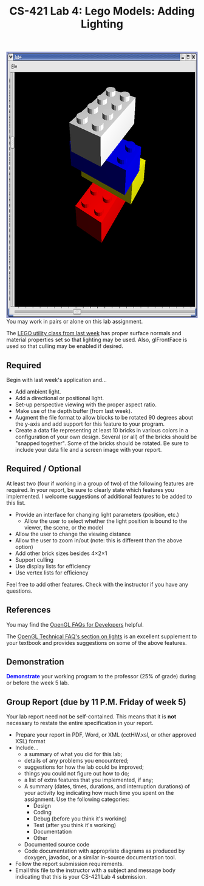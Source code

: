 ﻿---
title: "CS-421 Lab 4: Lego Models: Adding Lighting"
---

<img src="lab4.png" width="745" height="702" alt="Qt/OpenGL Lego Illustration" align="right">

You may work in pairs or alone on this lab assignment.

The <a href="lego.zip">LEGO utility class from last week</a> has proper surface normals
and material properties set so that lighting may be used. Also, glFrontFace
is used so that culling may be enabled if desired.

## Required

Begin with last week's application and...

* Add ambient light.
* Add a directional or positional light.
* Set-up perspective viewing with the proper aspect ratio.
* Make use of the depth buffer (from last week).
* Augment the file format to allow blocks to be rotated 90 degrees
    about the y-axis and add support for this feature to your program.
* Create a data file representing at least 10 bricks in various colors
    in a configuration of your own design. Several (or all) of the bricks should
    be "snapped together". Some of the bricks should be rotated. Be sure
    to include your data file and a screen image with your report.

## Required / Optional

At least two (four if working in a group of two) of the following features are required.  In your report, be
sure to clearly state which features you implemented.  I welcome suggestions of additional features to
be added to this list.

* Provide an interface for changing light parameters (position, etc.)
  * Allow the user to select whether the light position is bound to the viewer, the scene, or the model
* Allow the user to change the viewing distance
* Allow the user to zoom in/out (note: this is different than the above option)
* Add other brick sizes besides 4&times;2&times;1
* Support culling
* Use display lists for efficiency
* Use vertex lists for efficiency

Feel free to add other features. Check with the instructor if you have any questions.

## References

You may find the <a href="https://www.opengl.org/archives/resources/faq/">OpenGL FAQs for Developers</a> helpful.

The <a href="https://www.opengl.org/archives/resources/faq/technical/lights.htm">OpenGL Technical 
FAQ's section on lights</a> is an excellent supplement to
your textbook and provides suggestions on some of the above features.

## Demonstration

__<font color="Blue">Demonstrate</font>__ your working program
to the professor (25% of grade) during or before the week 5 lab.

## Group Report (due by 11 P.M. Friday of week 5)

Your lab report need not be self-contained. This means that it is
__not__ necessary to restate the entire specification in your 
report.

* Prepare your report in PDF, Word, or XML (cctHW.xsl, or other approved XSL) format
* Include...
  * a summary of what you did for this lab;
  * details of any problems you encountered;
  * suggestions for how the lab could be improved;
  * things you could not figure out how to do;
  * a list of extra features that you implemented, if any;
  * A summary (dates, times, durations, and interruption
      durations) of your activity log indicating how much time you spent
      on the assignment. Use the following categories:
    * Design
    * Coding
    * Debug (before you think it's working)
    * Test (after you think it's working)
    * Documentation
    * Other
  * Documented source code
  * Code documentation with appropriate diagrams as produced by doxygen,
      javadoc, or a similar in-source documentation tool.
* Follow the report submission requirements.
* Email this file to the instructor with a subject and message
    body indicating that this is your CS-421 Lab 4 submission.
